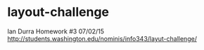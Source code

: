 layout-challenge
================
Ian Durra
Homework #3
07/02/15 
http://students.washington.edu/nominis/info343/layut-challenge/

